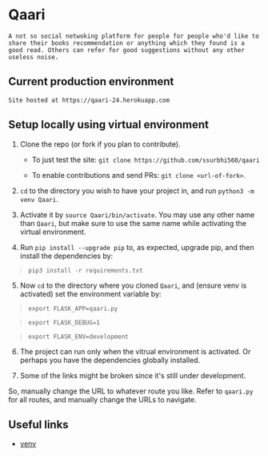 # Qaari
    A not so social netwoking platform for people for people who'd like to share their books recommendation or anything which they found is a good read. Others can refer for good suggestions without any other useless noise. 

## Current production environment
	Site hosted at https://qaari-24.herokuapp.com

## Setup locally using virtual environment
1. Clone the repo (or fork if you plan to contribute).

	- To just test the site:
		  `git clone https://github.com/ssurbhi560/qaari`

	- To enable contributions and send PRs:
		`git clone <url-of-fork>`.

2. `cd` to the directory you wish to have your project in, and run `python3 -m venv Qaari`.

3. Activate it by `source Qaari/bin/activate`. You may use any other name than `Qaari`, but make sure to use the same name while activating the virtual environment.

4. Run `pip install --upgrade pip` to, as expected, upgrade pip, and then install the dependencies by:
> `pip3 install -r requirements.txt`

5. Now `cd` to the directory where you cloned `Qaari`, and (ensure venv is activated) set the environment variable by:
> `export FLASK_APP=qaari.py` 

> `export FLASK_DEBUG=1`

> `export FLASK_ENV=development`

6. The project can run only when the vitrual environment is activated. Or perhaps you have the dependencies globally installed.

7. Some of the links might be broken since it's still under development.

So, manually change the URL to whatever route you like.
Refer to `qaari.py` for all routes, and manually change the URLs to navigate.

## Useful links
  - [venv](https://docs.python.org/3/library/venv.html#module-venv)

